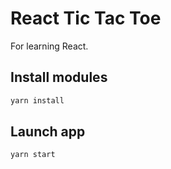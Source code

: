 # React Tic Tac Toe
For learning React.

## Install modules
```bash
yarn install
```

## Launch app
```bash
yarn start
```
